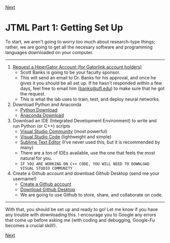 [Next](https://github.com/BRIO-lab/brio-lab-onboarding/blob/main/JTML/Part_2.md)

# JTML Part 1: Getting Set Up

To start, we aren't going to worry too much about research-type things; rather, we are going to get all the necesary software and programming languages downloaded on your computer.

-----------

1. [Request a HiperGator Account (for Gatorlink account holders)](https://www.rc.ufl.edu/access/account-request/)
    * Scott Banks is going to be your faculty sponsor.
    * This will send an email to Dr. Banks for his approval, and once he gives it you should be all set up. If he hasn't responded within a few days, feel free to email him (banks@ufl.edu) to make sure that he got the request.
    * This is what the lab uses to train, test, and deploy neural networks.
2. Download Python and Anaconda
    * [Python Download](https://www.python.org/downloads/)
    * [Anaconda Download](https://www.python.org/downloads/)
3. Download an IDE (Integrated Development Environment) to write and run Python (or C++) scripts
    * [Visual Studio Community](https://visualstudio.microsoft.com/vs/community/) (most powerful)
    * [Visual Studio Code](https://code.visualstudio.com/) (lightweight and simple)
    * [Sublime Text Editor](https://www.sublimetext.com/) (I've never used this, but it is recommended by many)
    * There are a *ton* of IDEs available, use the one that feels the most natural for you.
    * ``IF YOU ARE WORKING ON C++ CODE, YOU WILL NEED TO DOWNLOAD VISUAL STUDIO COMMUNITY``
4. Create a Github account and download Github Desktop (send me your username!)
    * [Create a Github account](https://github.com/join)
    * [Download Github Desktop](https://desktop.github.com/)
    * We are going to use Github to store, share, and collaborate on code. 

-----------


With that, you should be set up and ready to go! Let me know if you have any trouble with downloading this. I encourage you to Google any errors that come up before asking me (with coding and debugging, Google-Fu becomes a crucial skill!).

[Next](https://github.com/BRIO-lab/brio-lab-onboarding/blob/main/JTML/Part_2.md)
